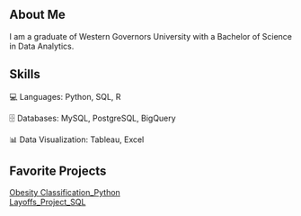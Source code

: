 ## About Me
I am a graduate of Western Governors University with a Bachelor of Science in Data Analytics.

## Skills
💻 Languages: Python, SQL, R

🗄️ Databases: MySQL, PostgreSQL, BigQuery

📊 Data Visualization: Tableau, Excel

## Favorite Projects
[Obesity Classification_Python](https://github.com/MatthewZunigaMitchell/Obesity_Classification_Factors)  
[Layoffs_Project_SQL](https://github.com/MatthewZunigaMitchell/layoffs_portfolio_project)


<!--
**MatthewZunigaMitchell/MatthewZunigaMitchell** is a ✨ _special_ ✨ repository because its `README.md` (this file) appears on your GitHub profile.

Here are some ideas to get you started:

- 🔭 I’m currently working on ...
- 🌱 I’m currently learning ...
- 👯 I’m looking to collaborate on ...
- 🤔 I’m looking for help with ...
- 💬 Ask me about ...
- 📫 How to reach me: ...
- 😄 Pronouns: ...
- ⚡ Fun fact: ...
-->
